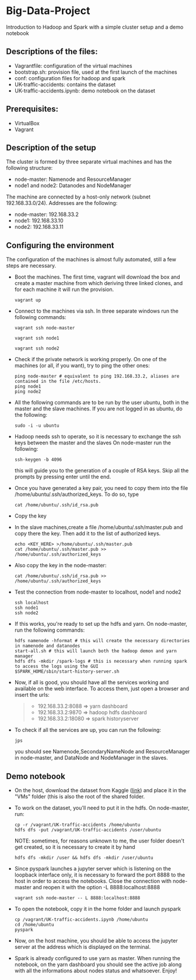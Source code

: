 # Big-Data-Project
Introduction to Hadoop and Spark with a simple cluster setup and a demo notebook

## Descriptions of the files:
-  Vagrantfile: configuration of the virtual machines 
-  bootstrap.sh: provision file, used at the first launch of the machines
-  conf: configuration files for hadoop and spark
-  UK-traffic-accidents: contains the dataset
-  UK-traffic-accidents.ipynb: demo notebook on the dataset


## Prerequisites: 
- VirtualBox
- Vagrant

## Description of the setup
The cluster is formed by three separate virtual machines and has the following structure: 

- node-master: Namenode and ResourceManager
- node1 and node2: Datanodes and NodeManager

The machine are connected by a host-only network (subnet 192.168.33.0/24). Addresses are the following: 
- node-master: 192.168.33.2
- node1: 192.168.33.10
- node2: 192.168.33.11
 
## Configuring the environment 
The configuration of the machines is almost fully automated, still a few steps are necessary. 

- Boot the machines. The first time, vagrant will download the box and create a master machine from which deriving three linked clones, and for each machine it will run the provision.
  ```
  vagrant up
  ```
- Connect to the machines via ssh. In three separate windows run the following commands: 
  ```
  vagrant ssh node-master
  ```
  ```
  vagrant ssh node1
  ```
  ```
  vagrant ssh node2
  ```
- Check if the private network is working properly. On one of the machines (or all, if you want), try to ping the other ones: 
  ```
  ping node-master # equivalent to ping 192.168.33.2, aliases are contained in the file /etc/hosts.
  ping node1
  ping node2
	```
- All the following commands are to be run by the user ubuntu, both in the master and the slave machines. If you are not logged in as ubuntu, do the following:
  ```
  sudo -i -u ubuntu
  ```
- Hadoop needs ssh to operate, so it is necessary to exchange the ssh keys between the master and the slaves On node-master run the following: 
  ```
  ssh-keygen -b 4096
  ```
  this will guide you to the generation of a couple of RSA keys. Skip all the prompts by pressing enter until the end.

- Once you have generated a key pair, you need to copy them into the file /home/ubuntu/.ssh/authorized_keys. To do so, type
  ```
  cat /home/ubuntu/.ssh/id_rsa.pub
  ```
- Copy the key

- In the slave machines,create a file /home/ubuntu/.ssh/master.pub and copy there the key. Then add it to the list of authorized keys.
  ```
  echo <KEY_HERE> >/home/ubuntu/.ssh/master.pub
  cat /home/ubuntu/.ssh/master.pub >> /home/ubuntu/.ssh/authorized_keys
  ```
- Also copy the key in the node-master: 
  ```
  cat /home/ubuntu/.ssh/id_rsa.pub >> /home/ubuntu/.ssh/authorized_keys
  ```

- Test the connection from node-master to localhost, node1 and node2
  ```
  ssh localhost
  ssh node1
  ssh node2
  ```
- If this works, you're ready to set up the hdfs and yarn. On node-master, run the following commands: 
  ```
  hdfs namenode -hformat # this will create the necessary directories in namenode and datanodes 
  start-all.sh # this will launch both the hadoop demon and yarn manager
  hdfs dfs -mkdir /spark-logs # this is necessary when running spark to access the logs using the GUI
  $SPARK_HOME/sbin/start-history-server.sh
  ```
- Now, if all is good, you should have all the services working and available on the web interface. To access them, just open a browser and insert the urls: 
  > - 192.168.33.2:8088   => yarn dashboard
  > - 192.168.33.2:9870   => hadoop hdfs dashboard
  > -  192.168.33.2:18080 => spark historyserver
 
- To check if all the services are up, you can run the following:
  ```
  jps 
  ```
  you should see Namenode,SecondaryNameNode and ResourceManager in node-master, and DataNode and NodeManager in the slaves. 

## Demo notebook

- On the host, download the dataset from Kaggle ([link](https://www.kaggle.com/datasets/daveianhickey/2000-16-traffic-flow-england-scotland-wales)) and place it in the "VMs" folder (this is also the root of the shared folder.

- To work on the dataset, you'll need to put it in the hdfs. On node-master, run: 
  ```
  cp -r /vagrant/UK-traffic-accidents /home/ubuntu
  hdfs dfs -put /vagrant/UK-traffic-accidents /user/ubuntu
  ```
  NOTE: sometimes, for reasons unknown to me, the user folder doesn't get created, so it is necessary to create it by hand
  ```
  hdfs dfs -mkdir /user && hdfs dfs -mkdir /user/ubuntu
  ```
- Since pyspark launches a jupyter server which is listening on the loopback interface only, it is necessary to forward the port 8888 to the host in order to access the notebooks.
  Close the connection with node-master and reopen it with the option -L 8888:localhost:8888
  ```
  vagrant ssh node-master -- L 8888:localhost:8888
  ```
- To open the notebook, copy it in the home folder and launch pyspark
  ```
  cp /vagrant/UK-traffic-accidents.ipynb /home/ubuntu
  cd /home/ubuntu
  pyspark
  ```
- Now, on the host machine, you should be able to access the jupyter server at the address which is displayed on the terminal.
- Spark is already configured to use yarn as master. When running the notebook, on the yarn dashboard you should see the active job along with all the informations about nodes status and whatsoever. Enjoy!
